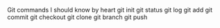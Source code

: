 Git commands I should know by heart
git init
git status
git log
git add
git commit
git checkout
git clone
git branch
git push
